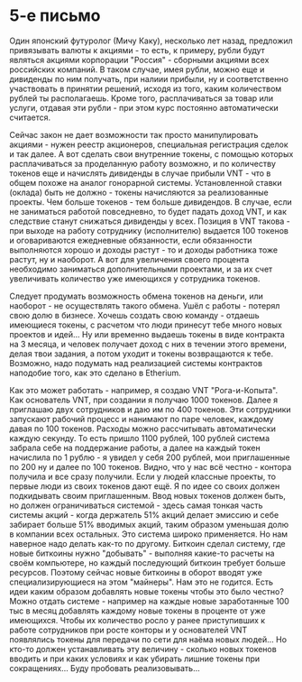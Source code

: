 # 5-е письмо

Один японский футуролог (Мичу Каку), несколько лет назад, предложил привязывать валюты к акциями - то есть, к примеру, рубли будут являться акциями корпорации "Россия" - сборными акциями всех российских компаний. В таком случае, имея рубли, можно еще и дивиденды по ним получать, при налиии прибыли, ну и соответственно участвовать в принятии решений, исходя из того, каким количеством рублей ты располагаешь. Кроме того, расплачиваться за товар или услуги, отдавая эти рубли - при этом курс постоянно автоматически считается.

Сейчас закон не дает возможности так просто манипулировать акциями - нужен реестр акционеров, специальная регистрация сделок и так далее. А вот сделать свои внутренние токены, с помощью которых расплачиваться за проделанную работу возможно, и по количеству токенов еще и начислять дивиденды в случае прибыли VNT - что в общем похоже на аналог гонорарной системы. Установленной ставки (оклада) быть не должно - токены начисляются за реализованные проекты. Чем больше токенов - тем больше дивидендов. В случае, если не заниматься работой повседневно, то будет падать доход VNT, и как следствие станут снижаться дивиденды у всех. Позиция в VNT такова - при выходе на работу сотруднику (исполнителю) выдается 100 токенов и оговариваются ежедневные обязанности, если обязанности выполняются хорошо и доходы растут - то и доходы работника тоже растут, ну и наоборот. А вот для увеличения своего процента необходимо заниматься дополнительными проектами, и за их счет увеличивать количество уже имеющихся у сотрудника токенов.

Следует продумать возможность обмена токенов на деньги, или наоборот - не осуществлять такого обмена. Ушёл с работы - потерял свою долю в бизнесе. Хочешь создать свою команду - отдаешь имеющиеся токены, с расчетом что люди принесут тебе много новых проектов и идей… Ну или временно выдаешь токены в виде контракта на 3 месяца, и человек получает доход с них в течении этого времени, делая твои задания, а потом уходит и токены возвращаются к тебе. Возможно, надо подумать над реализацией системы контрактов наподобие того, как это сделано в Etherium. 

Как это может работать - например, я создаю VNT "Рога-и-Копыта". Как основатель VNT, при создании я получаю 1000 токенов. Далее я приглашаю двух сотрудников и даю им по 400 токенов. Эти сотрудники запускают рабочий процесс и нанимают по паре человек, каждому давая по 100 токенов. Расходы можно рассчитывать автоматически каждую секунду. То есть пришло 1100 рублей, 100 рублей система забрала себе на поддержание работы, а далее на каждый токен начислила по 1
рублю - я увидел у себя 200 рублей, мои приглашенные по 200 ну и далее по 100 токенов. Видно, что у нас всё честно - контора получила и все сразу получили. Если у людей классные проекты, то первые люди из своих токенов дают ещё. Я по идее со своих должен подкидывать своим приглашенным. Ввод новых токенов должен быть, но должен ограничиваться системой - здесь самая тонкая часть системы акций - когда держатель 51% акций делает эмиссию и себе забирает больше 51% вводимых акций, таким образом уменьшая долю в компании всех остальных. Это система широко применяется. Но нам наверное надо делать как-то по другому. Биткоин сделал систему, где новые биткоины нужно "добывать" - выполняя какие-то расчеты на своём компьютере, но каждый последующий биткоин требует больше ресурсов. Поэтому сейчас новые биткоины в оборот вводят уже специализирующиеся на этом "майнеры". Нам это не годится. Есть идеи каким образом добавлять новые токены чтобы это было честно? Можно отдать системе - например на каждые новые заработанные 100 тыс в месяц добавлять каждому новые токены в проценте от уже имеющихся. Чтобы их количество росло у ранее приступивших к работе сотрудников при росте конторы и у основателей VNT появлялись токены для передачи по сети для наёма новых людей… Но кто-то должен устанавливать эту величину - сколько новых токенов вводить и при каких условиях и как убирать лишние токены при сокращениях… Буду пробовать реализовывать…